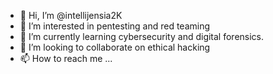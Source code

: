 - 👋 Hi, I’m @intellijensia2K
- 👀 I’m interested in pentesting and red teaming
- 🌱 I’m currently learning cybersecurity and digital forensics.
- 💞️ I’m looking to collaborate on ethical hacking
- 📫 How to reach me ...

<!---
intellijensia2K/intellijensia2K is a ✨ special ✨ repository because its `README.md` (this file) appears on your GitHub profile.
You can click the Preview link to take a look at your changes.
--->
